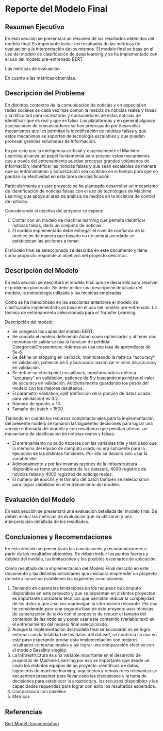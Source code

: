 # Reporte del Modelo Final

## Resumen Ejecutivo

En esta sección se presentará un resumen de los resultados obtenidos del modelo final. Es importante incluir los resultados de las métricas de evaluación y la interpretación de los mismos.
El modelo final se basa en el uso del modelo de clasificación de deep learning y se ha implementado con el uso del modelo pre-entrenado BERT.

Las métricas de evaluación


En cuanto a las métricas obtenidas.


## Descripción del Problema

En distintos contextos de la comunicación de noticias y en especial en redes sociales es cada vez más común la mezcla de noticias reales y falsas y la dificultad para los lectores y consumidores de estas noticias de identificar que es real y que es falso. Las plataformas y en general algunas asociaciones de comunicadores se han preocupado por desarrollar mecanismos que les permitan la identificación de noticias falsas y que estos mecanimos se soporten de tecnología escalables y que puedan procesar grandes volumenes de información.

Es por esto que la inteligencia artificial y especialmente el Machine Learning alcanza un papel fundamental para proveer estos mecanismos que a través del entrenamiento puedan procesar grandes volúmenes de información, identificar las noticias falsas y que sean escalables de manera que su entrenamiento y actualización sea continúo en el tiempo para que no pierdan su efectividad en esta tarea de clasificación.

Particularmente en este proyecto se ha planteado desarrollar un mecanismo de identificación de noticias falsas con el uso de tecnologías de Machine Learning que apoye al área de análisis de medios en la iniciativa de control de noticias. 
    
Considerando el objetivo del proyecto se espera:
  1. Contar con un modelo de machine learning que permita identificar noticias falsas, dado un conjunto de noticias.
  2. El modelo implementado debe entregar el nivel de confianza de la predicción de manera que basado en un umbral acordado se establezcan las acciones a tomar.

El modelo final se seleccionado se describe en este documento y tiene como propósito responde al objetivos del proyecto descritos.


## Descripción del Modelo

En esta sección se describirá el modelo final que se desarrolló para resolver el problema planteado. Se debe incluir una descripción detallada del modelo, la metodología utilizada y las técnicas empleadas.

Como se ha mencionado en las secciones anteriores el modelo de clasificación implementado se basa en el uso del modelo pre-entrenado. La técnica de entrenamiento seleccionada para el Transfer Learning.

Descripción del modelo:

* Se congelan las capas del modelo BERT.
* Se compila el modelo definiendo Adam como optimizador y al tener dos neuronas de salida se usa la funci;on de pérdida: CategoricalCrossentropy. Además se usa una tasa de aprendizaje de 5e-6.
* Se define un stopping en callback, monitoreando la métrica "accuracy" en validación, patience de 5 y buscando maximizar el valor de accuracy en validación.
* Se define un checkpoint en callback, monitoreando la métrica "accuracy" en validación, patience de 5 y buscando maximizar el valor de accuracy en validación. Adicionalmente guardando los pesos del modelo con los mejores resultados.
* El parámetro validation_split (definición de la porción de datos usada para validación) es 0.2.
* Número de epochs = 10.
* Tamaño del batch = 1500.

Teniendo en cuenta los recursos computacionales para la implementación del presente modelo se tomaron las siguientes decisiones para lograr una versión entrenada del modelo y con resultados que pemitan ofrecer un mecanismo de clasificación de noticias reales y falsas:

* El entrenamiento no pudo hacerse con las variables title y text dado que la memoria del equipo de cómputo usado no era suficiente para la ejecución de las distintas funciones. Por ello se decidió solo usar la variable title.
* Adicionalmente y por las mismas razones de la infraestructura disponible se tomó una muestra de los datasets, 4000 registros de noticias falsas y 4000 registros de noticias reales.
* El número de epochs y el tamaño del batch también se selecionaron para lograr viabilidad en el entrenamiento del modelo.


## Evaluación del Modelo

En esta sección se presentará una evaluación detallada del modelo final. Se deben incluir las métricas de evaluación que se utilizaron y una interpretación detallada de los resultados.

## Conclusiones y Recomendaciones

En esta sección se presentarán las conclusiones y recomendaciones a partir de los resultados obtenidos. Se deben incluir los puntos fuertes y débiles del modelo, las limitaciones y los posibles escenarios de aplicación.

Como resultado de la implementación del Modelo Final descrito en este documento y las distintas actividades que involucra emprender un proyecto de este alcance se establecen las siguientes conclusiones:

1. Teniendo en cuenta las limitaciones en los recursos de cómputo disponibles en este proyecto y que se presentan en distintos proyectos es importante considerar técnicas que permitan reducir la complejidad de los datos y que a su vez mantengan la información relevante. Por eso he considerado para una segunda fase de este proyecto usar técnicas de sumarización de texto con el propósito de reducir el tamaño del contenido de las noticias y poder usar este contenido (variable text) en el entrenamiento del modelo final seleccionado.
2. Aunque la implementación del modelo final seleccionado no se logró entrenar con la totalidad de los datos del dataset, se confirma su uso en este paso esperando probar esta implementación con mejores resultados computacionales y así lograr una comparación efectiva con el modelo Baseline elegido.
3. La infraestructura es una variable importante en el desarrollo de proyectos de Machine Learning por eso es importante que desde un inicio  los distintos equipos de un proyecto: científicos de datos, ingenieros de machine learning, arquitectos y demás roles relevantes se encuentren presenter para llevar cabo las discusiones y la toma de decisiones para establecer la arquitectura, los recursos disponibles y las capacidades requeridas para lograr con éxito los resultados esperados.
4. Comparacion con baseline
5. Métricas


## Referencias

[Bert Model Documentation](https://huggingface.co/docs/transformers/model_doc/bert)

